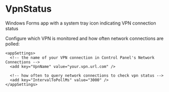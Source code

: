 # VpnStatus
Windows Forms app with a system tray icon indicating VPN connection status

Configure which VPN is monitored and how often network connections are polled:

    <appSettings>
      <!-- the name of your VPN connection in Control Panel's Network Connections -->
      <add key="VpnName" value="your.vpn.url.com" />

      <!-- how often to query network connections to check vpn status -->
      <add key="IntervalToPollMs" value="3000" />
    </appSettings>

